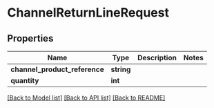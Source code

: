 # ChannelReturnLineRequest

## Properties
Name | Type | Description | Notes
------------ | ------------- | ------------- | -------------
**channel_product_reference** | **string** |  | 
**quantity** | **int** |  | 

[[Back to Model list]](../README.md#documentation-for-models) [[Back to API list]](../README.md#documentation-for-api-endpoints) [[Back to README]](../README.md)


